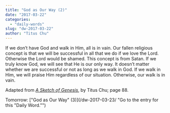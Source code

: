 ```yaml
---
title: "God as Our Way (2)"
date: "2017-03-22"
categories: 
  - "daily-words"
slug: "dw-2017-03-22"
author: "Titus Chu"
---
```


If we don’t have God and walk in Him, all is in vain. Our fallen religious concept is that we will be successful in all that we do if we love the Lord. Otherwise the Lord would be shamed. This concept is from Satan. If we truly know God, we will see that He is our only way. It doesn’t matter whether we are successful or not as long as we walk in God. If we walk in Him, we will praise Him regardless of our situation. Otherwise, our walk is in vain.

Adapted from _[A Sketch of Genesis](/book-gen-sketch/ "Go to the listing for this book.")_, by Titus Chu; page 88.

Tomorrow: ["God as Our Way" (3)](/dw-2017-03-23/ "Go to the entry for this "Daily Word."")
